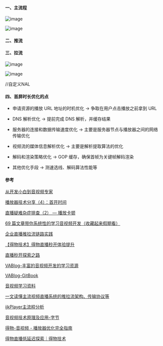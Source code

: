 #### 一、主流程

![image](https://p9-juejin.byteimg.com/tos-cn-i-k3u1fbpfcp/336250e16cd84c32b90faabb8ceee2ab\~tplv-k3u1fbpfcp-zoom-in-crop-mark:1512:0:0:0.awebp?)

![image](https://xhunmon.github.io/VABlog/styles/va_program.jpg)

#### 二、推流


#### 三、拉流

![image](https://p1-jj.byteimg.com/tos-cn-i-t2oaga2asx/gold-user-assets/2020/2/20/170615b593f69227\~tplv-t2oaga2asx-jj-mark:3024:0:0:0\:q75.png)

![image](https://mmbiz.qpic.cn/mmbiz_png/a8VqltI5M8ibYDuiaicBwKzyfnT0qQWZq88EC8AlS6swiacX61DC8KxkwPDNZfJJTTIIx6Noyq0MMhpJnax1gViaMKg/640?wx_fmt=png\&tp=webp\&wxfrom=5\&wx_lazy=1\&wx_co=1)

//自定义NAL

#### 四、首屏时长优化的点

*   申请资源的播放 URL 地址的时机优化 -> 争取在用户点击播放之前拿到 URL

*   DNS 解析优化 -> 提前完成 DNS 解析，并缓存结果

*   服务器的连接和数据传输速度优化 -> 主要是服务器节点与播放器之间的网络传输优化

*   视频流的媒体信息解析优化 -> 主要是解析提取算法的优化

*   解码和渲染策略优化 -> GOP 缓存，确保首帧为关键帧解码渲染

*   其他优化手段 -> 测速选线、解码算法性能等

#### 参考

[从开发小白到音视频专家](https://mp.weixin.qq.com/s/pqa_llT4DlSBZ_Qvhpypjw)

[播放器技术分享（4）：首开时间](https://mp.weixin.qq.com/s/5RY-wu0oFnVJIf7lHLuCFA)

[直播疑难杂症排查（2） — 播放卡顿](https://mp.weixin.qq.com/s/I4MOAvWi75FwVGVYfzBvtQ)

[69 篇文章带你系统性的学习音视频开发（收藏起来假期看）](https://juejin.cn/post/7236929075251445817)

[企业直播推拉流链路实践
](https://juejin.cn/post/7008059625857613837#heading-15)

[【得物技术】得物直播秒开体验提升](https://juejin.cn/post/7027042145366179854#heading-12)

[直播秒开探索之路](https://cloud.tencent.com/developer/article/2182461)

[VABlog-丰富的音视频开发的学习资源](https://github.com/xhunmon/VABlog)

[VABlog-GitBook](https://xhunmon.github.io/VABlog)

[音视频学习资料](https://github.com/xuesongzh/MultiMedia)

[一文读懂主流视频直播系统的推拉流架构、传输协议等](http://www.52im.net/thread-3922-1-1.html)

[ijkPlayer主流程分析
](https://juejin.cn/post/6844903698473156615)

[音视频技术原理及应用-字节](https://mp.weixin.qq.com/s/krCqizgTVG9_T7yGe5bi6Q)

[得物-音视频 - 播放器优化完全指南](https://mp.weixin.qq.com/s/K8DLM4X-sMghAaX5y1zFuA)

[得物直播低延迟探索｜得物技术](https://juejin.cn/post/7229263295860064313)